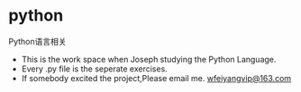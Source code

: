 # python
Python语言相关
- This is the work space when Joseph studying the Python Language.
- Every .py file is the seperate exercises.
- If somebody excited the project,Please email me. wfeiyangvip@163.com
